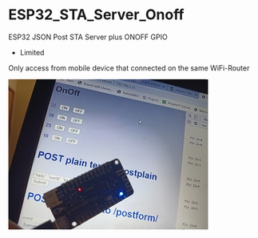 # ESP32_STA_Server_Onoff
ESP32 JSON Post STA Server plus ONOFF GPIO

* Limited

Only access from mobile device that connected on the same WiFi-Router


<img src="https://github.com/SmazControl/ESP32_STA_Server_Onoff/blob/master/ESP32_STA_Server_Onoff.jpg?raw=true">
